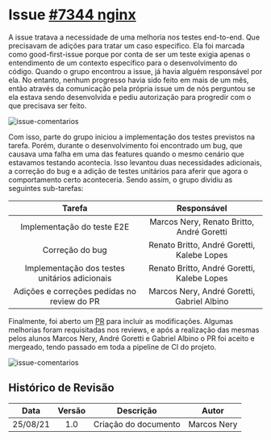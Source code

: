 # Issue [#7344 nginx](https://github.com/kubernetes/ingress-nginx/issues/7344)

A issue tratava a necessidade de uma melhoria nos testes end-to-end. Que precisavam de adições para tratar um caso especifico. Ela foi marcada como good-first-issue porque por conta de ser um teste exigia apenas o entendimento de um contexto específico para o desenvolvimento do código.
Quando o grupo encontrou a issue, já havia alguém responsável por ela. No entanto, nenhum progresso havia sido feito em mais de um mês, então através da comunicação pela própria issue um de nós perguntou se ela estava sendo desenvolvida e pediu autorização para progredir com o que precisava ser feito.

![issue-comentarios](https://gces-kubernetes.github.io/Wiki/assets/sprint2/issue7344-1.png)

Com isso, parte do grupo iniciou a implementação dos testes previstos na tarefa. Porém, durante o desenvolvimento foi encontrado um bug, que causava uma falha em uma das features quando o mesmo cenário que estavamos testando acontecia. Isso levantou duas necessidades adicionais, a correção do bug e a adição de testes unitários para aferir que agora o comportamento certo aconteceria. 
Sendo assim, o grupo dividiu as seguintes sub-tarefas:

|Tarefa|Responsável|
|:--:|:--:|
|Implementação do teste E2E |Marcos Nery, Renato Britto, André Goretti|
|Correção do bug|Renato Britto, André Goretti, Kalebe Lopes|
|Implementação dos testes unitários adicionais|Renato Britto, André Goretti, Kalebe Lopes|
|Adições e correções pedidas no review do PR|Marcos Nery, André Goretti, Gabriel Albino|

Finalmente, foi aberto um [PR](https://github.com/kubernetes/ingress-nginx/issues/7344) para incluir as modificações. Algumas melhorias foram requisitadas nos reviews, e após a realização das mesmas pelos alunos Marcos Nery, André Goretti e Gabriel Albino o PR foi aceito e mergeado, tendo passado em toda a pipeline de CI do projeto. 

![issue-comentarios](https://gces-kubernetes.github.io/Wiki/assets/sprint2/issue7344-2.png)


## Histórico de Revisão
|Data|Versão|Descrição|Autor|
|:--:|:--:|:--:|:--:|
|25/08/21|1.0|Criação do documento|Marcos Nery|
